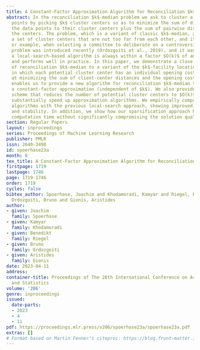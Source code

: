 ```yaml
---
title: A Constant-Factor Approximation Algorithm for Reconciliation $k$-Median
abstract: In the reconciliation $k$-median problem we ask to cluster a set of data
  points by picking $k$ cluster centers so as to minimize the sum of distances of
  the data points to their cluster centers plus the sum of pairwise distances between
  the centers. The problem, which is a variant of classic $k$-median, aims to find
  a set of cluster centers that are not too far from each other, and it has applications,
  or example, when selecting a committee to deliberate on a controversial topic. This
  problem was introduced recently (Ordozgoiti et al., 2019), and it was shown that
  a local-search-based algorithm is always within a factor $O(k)$ of an optimum solution
  and performs well in practice. In this paper, we demonstrate a close connection
  of reconciliation $k$-median to a variant of the $k$-facility location problem,
  in which each potential cluster center has an individual opening cost and we aim
  at minimizing the sum of client-center distances and the opening costs. This connection
  enables us to provide a new algorithm for reconciliation $k$-median that yields
  a constant-factor approximation (independent of $k$). We also provide a sparsification
  scheme that reduces the number of potential cluster centers to $O(k)$ in order to
  substantially speed up approximation algorithms. We empirically compare our new
  algorithms with the previous local-search approach, showing improved performance
  and stability. In addition, we show how our sparsification approach helps to reduce
  computation time without significantly compromising the solution quality.
section: Regular Papers
layout: inproceedings
series: Proceedings of Machine Learning Research
publisher: PMLR
issn: 2640-3498
id: spoerhase23a
month: 0
tex_title: A Constant-Factor Approximation Algorithm for Reconciliation $k$-Median
firstpage: 1719
lastpage: 1746
page: 1719-1746
order: 1719
cycles: false
bibtex_author: Spoerhase, Joachim and Khodamoradi, Kamyar and Riegel, Benedikt and
  Ordozgoiti, Bruno and Gionis, Aristides
author:
- given: Joachim
  family: Spoerhase
- given: Kamyar
  family: Khodamoradi
- given: Benedikt
  family: Riegel
- given: Bruno
  family: Ordozgoiti
- given: Aristides
  family: Gionis
date: 2023-04-11
address:
container-title: Proceedings of The 26th International Conference on Artificial Intelligence
  and Statistics
volume: '206'
genre: inproceedings
issued:
  date-parts:
  - 2023
  - 4
  - 11
pdf: https://proceedings.mlr.press/v206/spoerhase23a/spoerhase23a.pdf
extras: []
# Format based on Martin Fenner's citeproc: https://blog.front-matter.io/posts/citeproc-yaml-for-bibliographies/
---
```

